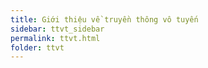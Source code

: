 ```yaml
---
title: Giới thiệu về truyền thông vô tuyến
sidebar: ttvt_sidebar
permalink: ttvt.html
folder: ttvt
---
```

